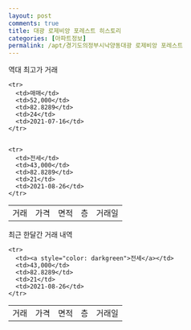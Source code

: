 ```yaml
---
layout: post
comments: true
title: 대광 로제비앙 포레스트 히스토리
categories: [아파트정보]
permalink: /apt/경기도의정부시낙양동대광 로제비앙 포레스트
---
```


역대 최고가 거래
<table class="sortable">
    <tr>
      <td>거래</td>
      <td>가격</td>
      <td>면적</td>
      <td>층</td>
      <td>거래일</td>
    </tr>
    
    <tr>
      <td>매매</td>
      <td>52,000</td>
      <td>82.8289</td>
      <td>24</td>
      <td>2021-07-16</td>
    </tr>
        
    
    <tr>
      <td>전세</td>
      <td>43,000</td>
      <td>82.8289</td>
      <td>21</td>
      <td>2021-08-26</td>
    </tr>
        
    
</table>

최근 한달간 거래 내역

<font size='small'>
<table class="sortable">
    <tr>
      <td>거래</td>
      <td>가격</td>
      <td>면적</td>
      <td>층</td>
      <td>거래일</td>
    </tr>

    <tr>
      <td><a style="color: darkgreen">전세</a></td>
      <td>43,000</td>
      <td>82.8289</td>
      <td>21</td>
      <td>2021-08-26</td>
    </tr>
      
</table>
</font>

